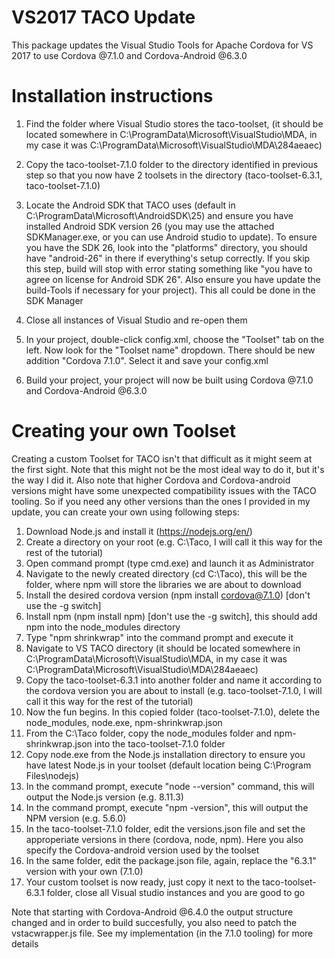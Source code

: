 # VS2017 TACO Update
This package updates the Visual Studio Tools for Apache Cordova for VS 2017 to use Cordova @7.1.0 and Cordova-Android @6.3.0

# Installation instructions
1. Find the folder where Visual Studio stores the taco-toolset, (it should be located somewhere in C:\ProgramData\Microsoft\VisualStudio\MDA, in my case it was C:\ProgramData\Microsoft\VisualStudio\MDA\284aeaec)

2. Copy the taco-toolset-7.1.0 folder to the directory identified in previous step so that you now have 2 toolsets in the directory (taco-toolset-6.3.1, taco-toolset-7.1.0)

3. Locate the Android SDK that TACO uses (default in C:\ProgramData\Microsoft\AndroidSDK\25) and ensure you have installed Android SDK version 26 (you may use the attached SDKManager.exe, or you can use Android studio to update). To ensure you have the SDK 26, look into the "platforms" directory, you should have "android-26" in there if everything's setup correctly. If you skip this step, build will stop with error stating something like "you have to agree on license for Android SDK 26". Also ensure you have update the build-Tools if necessary for your project). This all could be done in the SDK Manager

4. Close all instances of Visual Studio and re-open them

5. In your project, double-click config.xml, choose the "Toolset" tab on the left. Now look for the "Toolset name" dropdown. There should be new addition "Cordova 7.1.0". Select it and save your config.xml

6. Build your project, your project will now be built using Cordova @7.1.0 and Cordova-Android @6.3.0




# Creating your own Toolset
Creating a custom Toolset for TACO isn't that difficult as it might seem at the first sight. Note that this might not be the most ideal way to do it, but it's the way I did it. Also note that higher Cordova and Cordova-android versions might have some unexpected compatibility issues with the TACO tooling. So if you need any other versions than the ones I provided in my update, you can create your own using following steps:

1. Download Node.js and install it (https://nodejs.org/en/)
2. Create a directory on your root (e.g. C:\Taco, I will call it this way for the rest of the tutorial)
3. Open command prompt (type cmd.exe) and launch it as Administrator
4. Navigate to the newly created directory (cd C:\Taco), this will be the folder, where npm will store the libraries we are about to download
5. Install the desired cordova version (npm install cordova@7.1.0) [don't use the -g switch]
6. Install npm (npm install npm) [don't use the -g switch], this should add npm into the node_modules directory
7. Type "npm shrinkwrap" into the command prompt and execute it
8. Navigate to VS TACO directory (it should be located somewhere in C:\ProgramData\Microsoft\VisualStudio\MDA, in my case it was C:\ProgramData\Microsoft\VisualStudio\MDA\284aeaec)
9. Copy the taco-toolset-6.3.1 into another folder and name it according to the cordova version you are about to install (e.g. taco-toolset-7.1.0, I will call it this way for the rest of the tutorial)
10. Now the fun begins. In this copied folder (taco-toolset-7.1.0), delete the node_modules, node.exe, npm-shrinkwrap.json
11. From the C:\Taco folder, copy the node_modules folder and npm-shrinkwrap.json into the taco-toolset-7.1.0 folder
12. Copy node.exe from the Node.js installation directory to ensure you have latest Node.js in your toolset (default location being C:\Program Files\nodejs)
13. In the command prompt, execute "node --version" command, this will output the Node.js version (e.g. 8.11.3)
14. In the command prompt, execute "npm -version", this will output the NPM version (e.g. 5.6.0)
15. In the taco-toolset-7.1.0 folder, edit the versions.json file and set the approperiate versions in there (cordova, node, npm). Here you also specify the Cordova-android version used by the toolset
16. In the same folder, edit the package.json file, again, replace the "6.3.1" version with your own (7.1.0)
17. Your custom toolset is now ready, just copy it next to the taco-toolset-6.3.1 folder, close all Visual studio instances and you are good to go



Note that starting with Cordova-Android @6.4.0 the output structure changed and in order to build succesfully, you also need to patch the vstacwrapper.js file. See my implementation (in the 7.1.0 tooling) for more details
